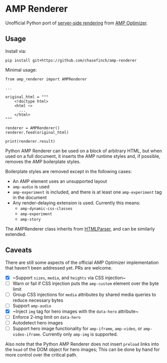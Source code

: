 # AMP Renderer

Unofficial Python port of [server-side rendering](https://amp.dev/documentation/guides-and-tutorials/optimize-and-measure/amp-optimizer-guide/) from [AMP Optimizer](https://github.com/ampproject/amp-toolbox/tree/main/packages/optimizer).

## Usage

Install via:
	
	pip install git+https://github.com/chasefinch/amp-renderer

Minimal usage:

	from amp_renderer import AMPRenderer

	...

	original_html = """
	    <!doctype html>
	    <html ⚡>
	      ...
	    </html>
	"""

	renderer = AMPRenderer()
	renderer.feed(original_html)

	print(renderer.result)

Python AMP Renderer can be used on a block of arbitrary HTML, but when used on a full document, it inserts the AMP runtime styles and, if possible, removes the AMP boilerplate styles.

Boilerplate styles are removed except in the following cases:
- An AMP element uses an unsupported layout
- `amp-audio` is used
- `amp-experiment` is included, and there is at least one `amp-experiment` tag in the document
- Any render-delaying extension is used. Currently this means:
  - `amp-dynamic-css-classes`
  - `amp-experiment`
  - `amp-story`

The AMPRenderer class inherits from [HTMLParser](https://docs.python.org/3/library/html.parser.html), and can be similarly extended.

## Caveats

There are still some aspects of the official AMP Optimizer implementation that haven’t been addressed yet. PRs are welcome.

- [x] ~Support `sizes`, `media`, and `heights` via CSS injection~
- [ ] Warn or fail if CSS injection puts the `amp-custom` element over the byte limit
- [ ] Group CSS injections for `media` attributes by shared media queries to reduce necessary bytes
- [ ] Support `amp-audio`
- [x] ~Inject `img` tag for hero images with the `data-hero` attribute~
- [ ] Enforce 2-img limit on `data-hero`
- [ ] Autodetect hero images
- [ ] Support hero image functionality for `amp-iframe`, `amp-video`, or `amp-video-iframe`. Currently only `amp-img` is supported.

Also note that the Python AMP Renderer does not insert `preload` links into the `head` of the DOM object for hero images; This can be done by hand for more control over the critical path.